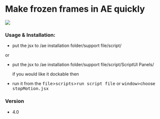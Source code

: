 
# Make **frozen** frames in AE quickly


<img src=http://ww1.sinaimg.cn/bmiddle/66e22e28gw1enwlimoietg20c80dwngp.gif></img>


### Usage & Installation:
  - put the jsx to <i class="icon-folder-open"></i> /ae installation folder/support file/script/
   
  or

  - put the jsx to <i class="icon-folder-open"></i> /ae installation folder/support file/script/ScriptUI Panels/
   
    if you would like it dockable then

  - run it from the <kbd>file</kbd>><kbd>scripts</kbd>><kbd>run script file</kbd> or <kbd>window</kbd>>choose <kbd>stopMotion.jsx</kbd>



### Version
 - 4.0 

 <i class="icon-cog"></i> 
